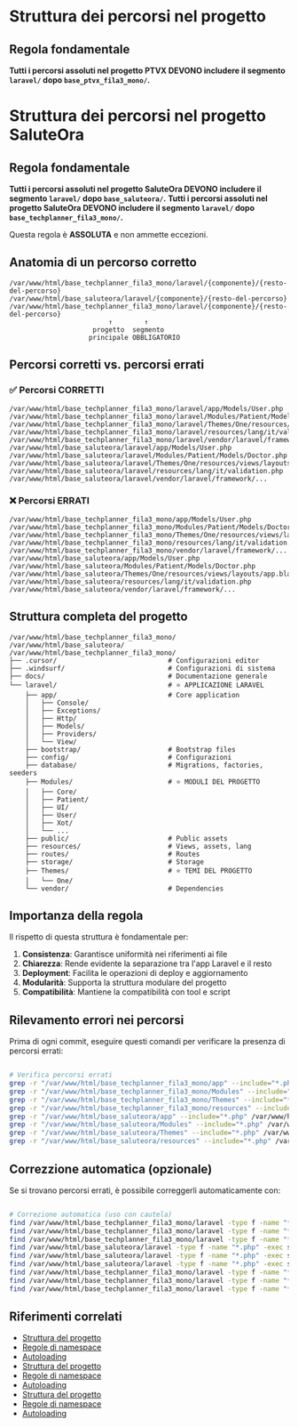 # Struttura dei percorsi nel progetto 

## Regola fondamentale

**Tutti i percorsi assoluti nel progetto PTVX DEVONO includere il segmento `laravel/` dopo `base_ptvx_fila3_mono/`.**
# Struttura dei percorsi nel progetto SaluteOra

## Regola fondamentale

**Tutti i percorsi assoluti nel progetto SaluteOra DEVONO includere il segmento `laravel/` dopo `base_saluteora/`.**
**Tutti i percorsi assoluti nel progetto SaluteOra DEVONO includere il segmento `laravel/` dopo `base_techplanner_fila3_mono/`.**

Questa regola è **ASSOLUTA** e non ammette eccezioni.

## Anatomia di un percorso corretto

```
/var/www/html/base_techplanner_fila3_mono/laravel/{componente}/{resto-del-percorso}
/var/www/html/base_saluteora/laravel/{componente}/{resto-del-percorso}
/var/www/html/base_techplanner_fila3_mono/laravel/{componente}/{resto-del-percorso}
                         ↑        ↑
                     progetto  segmento
                    principale OBBLIGATORIO
```

## Percorsi corretti vs. percorsi errati

### ✅ Percorsi CORRETTI

```
/var/www/html/base_techplanner_fila3_mono/laravel/app/Models/User.php
/var/www/html/base_techplanner_fila3_mono/laravel/Modules/Patient/Models/Doctor.php
/var/www/html/base_techplanner_fila3_mono/laravel/Themes/One/resources/views/layouts/app.blade.php
/var/www/html/base_techplanner_fila3_mono/laravel/resources/lang/it/validation.php
/var/www/html/base_techplanner_fila3_mono/laravel/vendor/laravel/framework/...
/var/www/html/base_saluteora/laravel/app/Models/User.php
/var/www/html/base_saluteora/laravel/Modules/Patient/Models/Doctor.php
/var/www/html/base_saluteora/laravel/Themes/One/resources/views/layouts/app.blade.php
/var/www/html/base_saluteora/laravel/resources/lang/it/validation.php
/var/www/html/base_saluteora/laravel/vendor/laravel/framework/...
```

### ❌ Percorsi ERRATI

```
/var/www/html/base_techplanner_fila3_mono/app/Models/User.php
/var/www/html/base_techplanner_fila3_mono/Modules/Patient/Models/Doctor.php
/var/www/html/base_techplanner_fila3_mono/Themes/One/resources/views/layouts/app.blade.php
/var/www/html/base_techplanner_fila3_mono/resources/lang/it/validation.php
/var/www/html/base_techplanner_fila3_mono/vendor/laravel/framework/...
/var/www/html/base_saluteora/app/Models/User.php
/var/www/html/base_saluteora/Modules/Patient/Models/Doctor.php
/var/www/html/base_saluteora/Themes/One/resources/views/layouts/app.blade.php
/var/www/html/base_saluteora/resources/lang/it/validation.php
/var/www/html/base_saluteora/vendor/laravel/framework/...
```

## Struttura completa del progetto

```
/var/www/html/base_techplanner_fila3_mono/
/var/www/html/base_saluteora/
/var/www/html/base_techplanner_fila3_mono/
├── .cursor/                            # Configurazioni editor
├── .windsurf/                          # Configurazioni di sistema
├── docs/                               # Documentazione generale
└── laravel/                            # ⭐️ APPLICAZIONE LARAVEL
    ├── app/                            # Core application
    │   ├── Console/
    │   ├── Exceptions/
    │   ├── Http/
    │   ├── Models/
    │   ├── Providers/
    │   └── View/
    ├── bootstrap/                      # Bootstrap files
    ├── config/                         # Configurazioni
    ├── database/                       # Migrations, factories, seeders
    ├── Modules/                        # ⭐️ MODULI DEL PROGETTO
    │   ├── Core/
    │   ├── Patient/
    │   ├── UI/
    │   ├── User/
    │   ├── Xot/
    │   └── ...
    ├── public/                         # Public assets
    ├── resources/                      # Views, assets, lang
    ├── routes/                         # Routes
    ├── storage/                        # Storage
    ├── Themes/                         # ⭐️ TEMI DEL PROGETTO
    │   └── One/
    └── vendor/                         # Dependencies
```

## Importanza della regola

Il rispetto di questa struttura è fondamentale per:

1. **Consistenza**: Garantisce uniformità nei riferimenti ai file
2. **Chiarezza**: Rende evidente la separazione tra l'app Laravel e il resto
3. **Deployment**: Facilita le operazioni di deploy e aggiornamento
4. **Modularità**: Supporta la struttura modulare del progetto
5. **Compatibilità**: Mantiene la compatibilità con tool e script

## Rilevamento errori nei percorsi

Prima di ogni commit, eseguire questi comandi per verificare la presenza di percorsi errati:

```bash

# Verifica percorsi errati
grep -r "/var/www/html/base_techplanner_fila3_mono/app" --include="*.php" /var/www/html/base_techplanner_fila3_mono/laravel
grep -r "/var/www/html/base_techplanner_fila3_mono/Modules" --include="*.php" /var/www/html/base_techplanner_fila3_mono/laravel
grep -r "/var/www/html/base_techplanner_fila3_mono/Themes" --include="*.php" /var/www/html/base_techplanner_fila3_mono/laravel
grep -r "/var/www/html/base_techplanner_fila3_mono/resources" --include="*.php" /var/www/html/base_techplanner_fila3_mono/laravel
grep -r "/var/www/html/base_saluteora/app" --include="*.php" /var/www/html/base_saluteora/laravel
grep -r "/var/www/html/base_saluteora/Modules" --include="*.php" /var/www/html/base_saluteora/laravel
grep -r "/var/www/html/base_saluteora/Themes" --include="*.php" /var/www/html/base_saluteora/laravel
grep -r "/var/www/html/base_saluteora/resources" --include="*.php" /var/www/html/base_saluteora/laravel
```

## Correzzione automatica (opzionale)

Se si trovano percorsi errati, è possibile correggerli automaticamente con:

```bash

# Correzione automatica (uso con cautela)
find /var/www/html/base_techplanner_fila3_mono/laravel -type f -name "*.php" -exec sed -i 's|/var/www/html/base_techplanner_fila3_mono/app|/var/www/html/base_techplanner_fila3_mono/laravel/app|g' {} \;
find /var/www/html/base_techplanner_fila3_mono/laravel -type f -name "*.php" -exec sed -i 's|/var/www/html/base_techplanner_fila3_mono/Modules|/var/www/html/base_techplanner_fila3_mono/laravel/Modules|g' {} \;
find /var/www/html/base_techplanner_fila3_mono/laravel -type f -name "*.php" -exec sed -i 's|/var/www/html/base_techplanner_fila3_mono/Themes|/var/www/html/base_techplanner_fila3_mono/laravel/Themes|g' {} \;
find /var/www/html/base_saluteora/laravel -type f -name "*.php" -exec sed -i 's|/var/www/html/base_saluteora/app|/var/www/html/base_saluteora/laravel/app|g' {} \;
find /var/www/html/base_saluteora/laravel -type f -name "*.php" -exec sed -i 's|/var/www/html/base_saluteora/Modules|/var/www/html/base_saluteora/laravel/Modules|g' {} \;
find /var/www/html/base_saluteora/laravel -type f -name "*.php" -exec sed -i 's|/var/www/html/base_saluteora/Themes|/var/www/html/base_saluteora/laravel/Themes|g' {} \;
find /var/www/html/base_techplanner_fila3_mono/laravel -type f -name "*.php" -exec sed -i 's|/var/www/html/base_techplanner_fila3_mono/app|/var/www/html/base_techplanner_fila3_mono/laravel/app|g' {} \;
find /var/www/html/base_techplanner_fila3_mono/laravel -type f -name "*.php" -exec sed -i 's|/var/www/html/base_techplanner_fila3_mono/Modules|/var/www/html/base_techplanner_fila3_mono/laravel/Modules|g' {} \;
find /var/www/html/base_techplanner_fila3_mono/laravel -type f -name "*.php" -exec sed -i 's|/var/www/html/base_techplanner_fila3_mono/Themes|/var/www/html/base_techplanner_fila3_mono/laravel/Themes|g' {} \;
```

## Riferimenti correlati

- [Struttura del progetto](../Xot/docs/architecture/struttura-progetto.md)
- [Regole di namespace](../Xot/docs/standards/namespace-conventions.md)
- [Autoloading](../Xot/docs/standards/psr4-compliance.md)
- [Struttura del progetto](/var/www/html/base_saluteora/laravel/Modules/Xot/docs/architecture/struttura-progetto.md)
- [Regole di namespace](/var/www/html/base_saluteora/laravel/Modules/Xot/docs/standards/namespace-conventions.md)
- [Autoloading](/var/www/html/base_saluteora/laravel/Modules/Xot/docs/standards/psr4-compliance.md)
- [Struttura del progetto](../Xot/docs/architecture/struttura-progetto.md)
- [Regole di namespace](../Xot/docs/standards/namespace-conventions.md)
- [Autoloading](../Xot/docs/standards/psr4-compliance.md)
